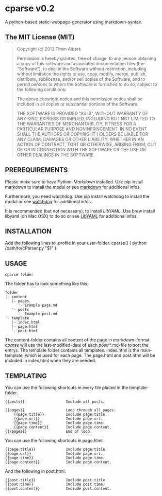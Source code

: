 # cparse v0.2

A python-based static-webpage-generator using markdown-syntax.


## The MIT License (MIT)

> Copyright (c) 2013 Timm Albers
> 
> Permission is hereby granted, free of charge, to any person obtaining a copy
> of this software and associated documentation files (the "Software"), to deal
> in the Software without restriction, including without limitation the rights
> to use, copy, modify, merge, publish, distribute, sublicense, and/or sell
> copies of the Software, and to permit persons to whom the Software is
> furnished to do so, subject to the following conditions:
> 
> The above copyright notice and this permission notice shall be included in
> all copies or substantial portions of the Software.
> 
> THE SOFTWARE IS PROVIDED "AS IS", WITHOUT WARRANTY OF ANY KIND, EXPRESS OR
> IMPLIED, INCLUDING BUT NOT LIMITED TO THE WARRANTIES OF MERCHANTABILITY,
> FITNESS FOR A PARTICULAR PURPOSE AND NONINFRINGEMENT. IN NO EVENT SHALL THE
> AUTHORS OR COPYRIGHT HOLDERS BE LIABLE FOR ANY CLAIM, DAMAGES OR OTHER
> LIABILITY, WHETHER IN AN ACTION OF CONTRACT, TORT OR OTHERWISE, ARISING FROM,
> OUT OF OR IN CONNECTION WITH THE SOFTWARE OR THE USE OR OTHER DEALINGS IN
> THE SOFTWARE.


## PREREQUIREMENTS

Please make sure to have *Python-Markdown* installed.
Use pip install markdown to install the modul or see 
[markdown](http://pythonhosted.org/Markdown) for additional infos.

Furthermore, you need *watchdog*.
Use pip install watchdog to install the modul or see
[watchdog](https://github.com/gorakhargosh/watchdog) for additional infos.

It is recommended (but not necessary), to install *LibYAML*.
Use brew install libyaml (on Mac OSX) to do so or see 
[LibYAML](http://pyyaml.org/wiki/LibYAML) for additional infos.


## INSTALLATION

Add the following lines to .profile in your user-folder.
	cparse() {
		python /path/to/cParser.py "$1"
	}


## USAGE

	cparse folder
The folder has to look something like this:

	folder
	|- content
	   |- pages
	      '- Example page.md
	   '- posts
	      '- Example post.md
	'- template
	   |- index.html
	   |- page.html
	   '- post.html

The content-folder contains all content of the page in *markdown*-format.
*cparse* will use the last-modified-date of each *post/\**.md-file to sort the entrys.
The template folder contains all templates. index.html is the main-template, which is used for each page.
The page.html and post.html will be included in index.html when they are needed.

 
## TEMPLATING

You can use the following shortcuts in every file placed in the template-folder.

	{{posts}}					Include all posts.

	{{pages}}					Loop through all pages.
		{{page.title}}			Include page.title.
		{{page.url}}			Include page.url.
		{{page.time}}			Include page.time.
		{{page.content}}		Include page.content.
	{{/pages}}					End of loop.

You can use the following shortcuts in page.html.

	{{page.title}}				Include page.title.
	{{page.url}}				Include page.url.
	{{page.time}}				Include page.time.
	{{page.content}}			Include page.content.

And the following in post.html.

	{{post.title}}				Include post.title.
	{{post.time}}				Include post.time.
	{{post.content}}			Include post.content.